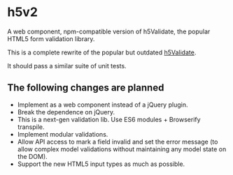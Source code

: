 h5v2
====

A web component, npm-compatible version of h5Validate, the popular HTML5 form validation library.

This is a complete rewrite of the popular but outdated [h5Validate](https://github.com/ericelliott/h5Validate).

It should pass a similar suite of unit tests.

## The following changes are planned

* Implement as a web component instead of a jQuery plugin.
* Break the dependence on jQuery.
* This is a next-gen validation lib. Use ES6 modules + Browserify transpile.
* Implement modular validations.
* Allow API access to mark a field invalid and set the error message (to allow complex model validations without maintaining any model state on the DOM).
* Support the new HTML5 input types as much as possible.

